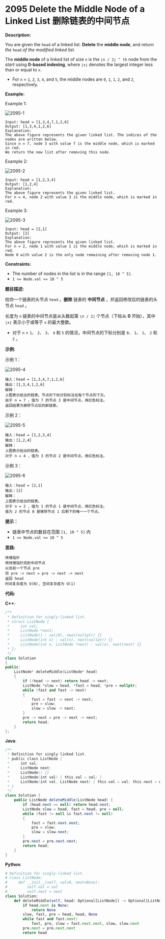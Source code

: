 # 2095 Delete the Middle Node of a Linked List 删除链表的中间节点

__Description:__

You are given the `head` of a linked list. __Delete__ the __middle node__, and return _the_ `head` _of the modified linked list_.

The __middle node__ of a linked list of size `n` is the `⌊n / 2⌋ ^ th` node from the _start_ using __0-based indexing__, where `⌊x⌋` denotes the largest integer less than or equal to `x`.

- For `n` = `1`, `2`, `3`, `4`, and `5`, the middle nodes are `0`, `1`, `1`, `2`, and `2`, respectively.

__Example:__

Example 1:

![2095-1](https://assets.leetcode.com/uploads/2021/11/16/eg1drawio.png)

```text
Input: head = [1,3,4,7,1,2,6]
Output: [1,3,4,1,2,6]
Explanation:
The above figure represents the given linked list. The indices of the nodes are written below.
Since n = 7, node 3 with value 7 is the middle node, which is marked in red.
We return the new list after removing this node.
```

Example 2:

![2095-2](https://assets.leetcode.com/uploads/2021/11/16/eg2drawio.png)

```text
Input: head = [1,2,3,4]
Output: [1,2,4]
Explanation:
The above figure represents the given linked list.
For n = 4, node 2 with value 3 is the middle node, which is marked in red.
```

Example 3:

![2095-3](https://assets.leetcode.com/uploads/2021/11/16/eg3drawio.png)

```text
Input: head = [2,1]
Output: [2]
Explanation:
The above figure represents the given linked list.
For n = 2, node 1 with value 1 is the middle node, which is marked in red.
Node 0 with value 2 is the only node remaining after removing node 1.
```

__Constraints:__

- The number of nodes in the list is in the range `[1, 10 ^ 5]`.
- `1 <= Node.val <= 10 ^ 5`

__题目描述:__

给你一个链表的头节点 `head` 。__删除__ 链表的 __中间节点__ ，并返回修改后的链表的头节点 `head` 。

长度为 `n` 链表的中间节点是从头数起第 `⌊n / 2⌋` 个节点（下标从 __0__ 开始），其中 `⌊x⌋` 表示小于或等于 `x` 的最大整数。

- 对于 `n` = `1`、 `2`、 `3`、 `4` 和 `5` 的情况，中间节点的下标分别是 `0`、 `1`、 `1`、 `2` 和 `2` 。

__示例:__

示例 1：

![2095-4](https://assets.leetcode.com/uploads/2021/11/16/eg1drawio.png)

```text
输入：head = [1,3,4,7,1,2,6]
输出：[1,3,4,1,2,6]
解释：
上图表示给出的链表。节点的下标分别标注在每个节点的下方。
由于 n = 7 ，值为 7 的节点 3 是中间节点，用红色标注。
返回结果为移除节点后的新链表。
```

示例 2：

![2095-5](https://assets.leetcode.com/uploads/2021/11/16/eg2drawio.png)

```text
输入：head = [1,2,3,4]
输出：[1,2,4]
解释：
上图表示给出的链表。
对于 n = 4 ，值为 3 的节点 2 是中间节点，用红色标注。
```

示例 3：

![2095-6](https://assets.leetcode.com/uploads/2021/11/16/eg3drawio.png)

```text
输入：head = [2,1]
输出：[2]
解释：
上图表示给出的链表。
对于 n = 2 ，值为 1 的节点 1 是中间节点，用红色标注。
值为 2 的节点 0 是移除节点 1 后剩下的唯一一个节点。
```

__提示：__

- 链表中节点的数目在范围 `[1, 10 ^ 5]` 内
- `1 <= Node.val <= 10 ^ 5`

__思路:__

```text
快慢指针
用快慢指针找到中间节点
以及前一个节点 pre
将 pre -> next = pre -> next -> next
返回 head
时间复杂度为 O(N), 空间复杂度为 O(1)
```

__代码:__

__C++__:

```C++
/**
 * Definition for singly-linked list.
 * struct ListNode {
 *     int val;
 *     ListNode *next;
 *     ListNode() : val(0), next(nullptr) {}
 *     ListNode(int x) : val(x), next(nullptr) {}
 *     ListNode(int x, ListNode *next) : val(x), next(next) {}
 * };
 */
class Solution 
{
public:
    ListNode* deleteMiddle(ListNode* head) 
    {
        if (!head -> next) return head -> next;
        ListNode *slow = head, *fast = head, *pre = nullptr;
        while (fast and fast -> next) 
        {
            fast = fast -> next -> next;
            pre = slow;
            slow = slow -> next;
        }
        pre -> next = pre -> next -> next;
        return head;
    }
};
```

__Java__:

```Java
/**
 * Definition for singly-linked list.
 * public class ListNode {
 *     int val;
 *     ListNode next;
 *     ListNode() {}
 *     ListNode(int val) { this.val = val; }
 *     ListNode(int val, ListNode next) { this.val = val; this.next = next; }
 * }
 */
class Solution {
    public ListNode deleteMiddle(ListNode head) {
        if (head.next == null) return head.next;
        ListNode slow = head, fast = head, pre = null;
        while (fast != null && fast.next != null) 
        {
            fast = fast.next.next;
            pre = slow;
            slow = slow.next;
        }
        pre.next = pre.next.next;
        return head;
    }
}
```

__Python__:

```Python
# Definition for singly-linked list.
# class ListNode:
#     def __init__(self, val=0, next=None):
#         self.val = val
#         self.next = next
class Solution:
    def deleteMiddle(self, head: Optional[ListNode]) -> Optional[ListNode]:
        if head.next is None:
            return None
        slow, fast, pre = head, head, None
        while fast and fast.next:
            fast, pre, slow = fast.next.next, slow, slow.next
        pre.next = pre.next.next
        return head
```
